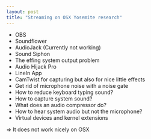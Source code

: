 ```yaml
---
layout: post
title: "Streaming on OSX Yosemite research"
---
```


* OBS
* Soundflower
* AudioJack (Currently not working)
* Sound Siphon
* The effing system output problem
* Audio Hijack Pro
* LineIn App
* CamTwist for capturing but also for nice little effects
* Get rid of microphone noise with a noise gate
* How to reduce keyboard typing sound?
* How to capture system sound?
* What does an audio compressor do?
* How to hear system audio but not the microphone?
* Virtual devices and kernel extensions

=> It does not work nicely on OSX
